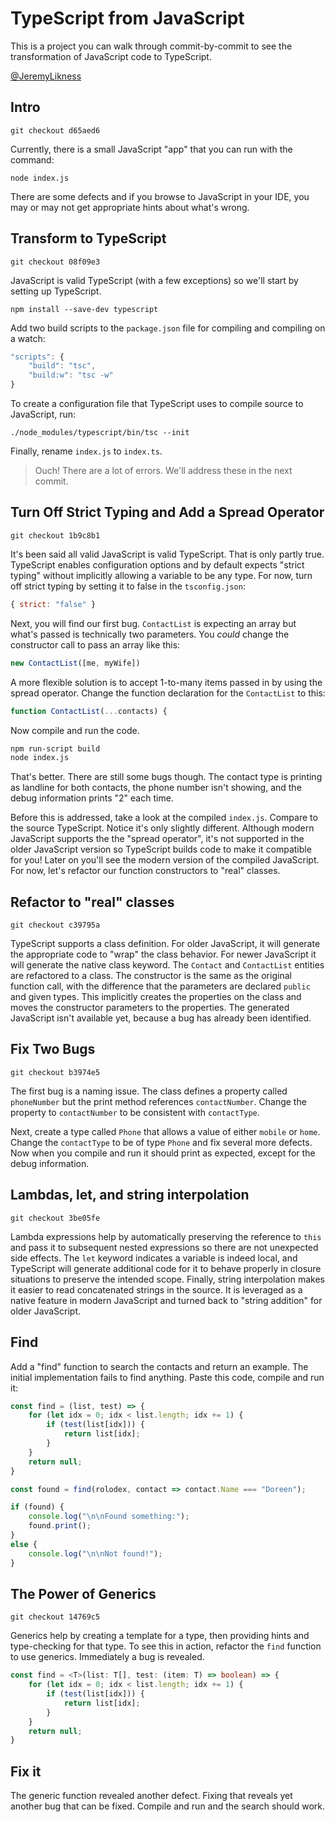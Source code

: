 # TypeScript from JavaScript

This is a project you can walk through commit-by-commit to see the transformation of JavaScript code to TypeScript.

[@JeremyLikness](https://twitter.com/JeremyLikness)

## Intro

`git checkout d65aed6`

Currently, there is a small JavaScript "app" that you can run with the command:

`node index.js`

There are some defects and if you browse to JavaScript in your IDE, you may or may not get appropriate hints about what's wrong.

## Transform to TypeScript

`git checkout 08f09e3`

JavaScript is valid TypeScript (with a few exceptions) so we'll start by setting up TypeScript.

`npm install --save-dev typescript`

Add two build scripts to the `package.json` file for compiling and compiling on a watch:

```javascript
"scripts": {
    "build": "tsc",
    "build:w": "tsc -w"
}
```

To create a configuration file that TypeScript uses to compile source to JavaScript, run:

`./node_modules/typescript/bin/tsc --init`

Finally, rename `index.js` to `index.ts`.

> Ouch! There are a lot of errors. We'll address these in the next commit.

## Turn Off Strict Typing and Add a Spread Operator

`git checkout 1b9c8b1`

It's been said all valid JavaScript is valid TypeScript. That is only partly true. TypeScript enables configuration options and by default expects "strict typing" without implicitly allowing a variable to be any type. For now, turn off strict typing by setting it to false in the `tsconfig.json`:

```javascript
{ strict: "false" }
```

Next, you will find our first bug. `ContactList` is expecting an array but what's passed is technically two parameters. You *could* change the constructor call to pass an array like this:

```javascript
new ContactList([me, myWife])
```

A more flexible solution is to accept 1-to-many items passed in by using the spread operator. Change the function declaration for the `ContactList` to this:

```javascript
function ContactList(...contacts) {
```

Now compile and run the code.

```bash
npm run-script build
node index.js
```

That's better. There are still some bugs though. The contact type is printing as landline for both contacts, the phone number isn't showing, and the debug information prints "2" each time.

Before this is addressed, take a look at the compiled `index.js`. Compare to the source TypeScript. Notice it's only slightly different. Although modern JavaScript supports the the "spread operator", it's not supported in the older JavaScript version so TypeScript builds code to make it compatible for you! Later on you'll see the modern version of the compiled JavaScript. For now, let's refactor our function constructors to "real" classes.

## Refactor to "real" classes

`git checkout c39795a`

TypeScript supports a class definition. For older JavaScript, it will generate the appropriate code to "wrap" the class behavior. For newer JavaScript it will generate the native class keyword. The `Contact` and `ContactList` entities are refactored to a class. The constructor is the same as the original function call, with the difference that the parameters are declared `public` and given types. This implicitly creates the properties on the class and moves the constructor parameters to the properties. The generated JavaScript isn't available yet, because a bug has already been identified.

## Fix Two Bugs

`git checkout b3974e5`

The first bug is a naming issue. The class defines a property called `phoneNumber` but the print method references `contactNumber`. Change the property to `contactNumber` to be consistent with `contactType`.

Next, create a type called `Phone` that allows a value of either `mobile` or `home`. Change the `contactType` to be of type `Phone` and fix several more defects. Now when you compile and run it should print as expected, except for the debug information.

## Lambdas, let, and string interpolation

`git checkout 3be05fe`

Lambda expressions help by automatically preserving the reference to `this` and pass it to subsequent nested expressions so there are not unexpected side effects. The `let` keyword indicates a variable is indeed local, and TypeScript will generate additional code for it to behave properly in closure situations to preserve the intended scope. Finally, string interpolation makes it easier to read concatenated strings in the source. It is leveraged as a native feature in modern JavaScript and turned back to "string addition" for older JavaScript.

## Find

Add a "find" function to search the contacts and return an example. The initial implementation fails to find anything. Paste this code, compile and run it: 

```javascript
const find = (list, test) => {
    for (let idx = 0; idx < list.length; idx += 1) {
        if (test(list[idx])) {
            return list[idx];
        }
    }
    return null;
}

const found = find(rolodex, contact => contact.Name === "Doreen");

if (found) {
    console.log("\n\nFound something:");
    found.print();
}
else {
    console.log("\n\nNot found!");
}
```

## The Power of Generics

`git checkout 14769c5`

Generics help by creating a template for a type, then providing hints and type-checking for that type. To see this in action, refactor the `find` function to use generics. Immediately a bug is revealed.

```TypeScript
const find = <T>(list: T[], test: (item: T) => boolean) => {
    for (let idx = 0; idx < list.length; idx += 1) {
        if (test(list[idx])) {
            return list[idx];
        }
    }
    return null;
}
```

## Fix it

The generic function revealed another defect. Fixing that reveals yet another bug that can be fixed. Compile and run and the search should work.